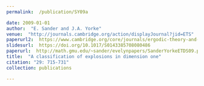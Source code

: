 ```yaml
---
permalink:  /publication/SY09a

date: 2009-01-01
author:  "E. Sander and J.A. Yorke"
venue:  "http://journals.cambridge.org/action/displayJournal?jid=ETS"
paperurl2:  https://www.cambridge.org/core/journals/ergodic-theory-and-dynamical-systems/article/abs/classification-of-explosions-in-dimension-one/AF4E1480E78DDBED1503E21A39B384D1
slidesurl:  https://doi.org/10.1017/S0143385708080486
paperurl:  http://math.gmu.edu/~sander/evelynpapers/SanderYorkeETDS09.pdf
title:  "A classification of explosions in dimension one"
citation: "29: 715-731"
collection: publications

---
```

